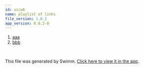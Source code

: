 ```yaml
---
id: uicw6
name: playlist of links
file_version: 1.0.2
app_version: 0.8.2-0
---
```


<!-- Steps - Do not remove this comment -->
1. [aaa](https://drive.google.com/drive/folders/1L7DOY4Tq6a5a-TanUqJxcRkcmURFo44-?usp=sharing)
2. [bbb](https://drive.google.com/drive/folders/1MaNCUb9B7IEqfiJIfZHi7q9hZw2BrW1k?usp=sharing)


<br/>

This file was generated by Swimm. [Click here to view it in the app](http://localhost:5000/repos/Z2l0aHViJTNBJTNBdDElM0ElM0FlcmFuLXN3aW1t/docs/uicw6).